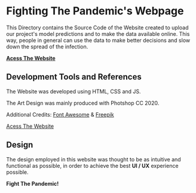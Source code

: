 # Fighting The Pandemic's Webpage
This Directory contains the Source Code of the Website created to upload our project's model predictions and to make the data available online. This way, people in general can use the data to make better decisions and slow down the spread of the infection.

**[Acess The Website](https://fightthepandemic.co/)**


## Development Tools and References
The Website was developed using HTML, CSS and JS.

The Art Design was mainly produced with Photshop CC 2020.

Additional Credits: [Font Awesome](fontawesome.com) & [Freepik](freepik.com)


[Acess The Website](https://fightthepandemic.co/)

## Design
The design employed in this website was thought to be as intuitive and functional as possible, in order to achieve the best **UI / UX** experience possible.



**Fight The Pandemic!**

